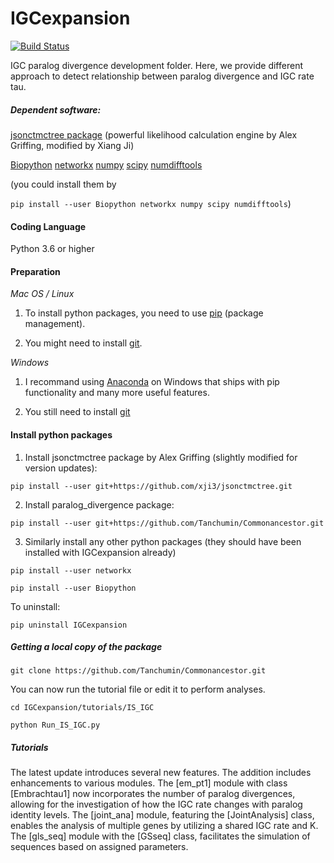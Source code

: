 # IGCexpansion
[![Build Status](https://travis-ci.com/Tanchumin/Commonancestor.svg?branch=master)](https://travis-ci.com/xji3/IGCexpansion)

IGC paralog divergence development folder. Here, we provide different approach to detect
relationship between paralog divergence and IGC rate tau.

##### Dependent software:

[jsonctmctree package](http://jsonctmctree.readthedocs.org/en/latest/) (powerful likelihood  calculation
engine by Alex Griffing, modified by Xiang Ji)

[Biopython](http://biopython.org/wiki/Biopython)
[networkx](https://networkx.github.io/)
[numpy](https://numpy.org/)
[scipy](https://www.scipy.org/)
[numdifftools](https://pypi.org/project/numdifftools/)

(you could install them by

`
pip install --user Biopython networkx numpy scipy numdifftools
`)


#### Coding Language

Python 3.6 or higher


#### Preparation

*Mac OS / Linux*

1. To install python packages, you need to use [pip](https://pip.pypa.io/en/stable/installing/) (package management).

2. You might need to install [git](https://git-scm.com/book/en/v2/Getting-Started-Installing-Git).

*Windows*

1. I recommand using [Anaconda](https://www.anaconda.com/products/individual#windows) on Windows that ships with pip functionality and many more useful features.

2. You still need to install [git](https://git-scm.com/download/win)


#### Install python packages

1. Install jsonctmctree package by Alex Griffing (slightly modified for version updates):

`
pip install --user git+https://github.com/xji3/jsonctmctree.git
`

2. Install paralog_divergence package:

`
pip install --user git+https://github.com/Tanchumin/Commonancestor.git
`

3. Similarly install any other python packages (they should have been installed with IGCexpansion already)

`
pip install --user networkx
`

`
pip install --user Biopython
`

To uninstall:

`
pip uninstall IGCexpansion
`

##### Getting a local copy of the package

`
git clone https://github.com/Tanchumin/Commonancestor.git
`

You can now run the tutorial file or edit it to perform analyses.

`
cd IGCexpansion/tutorials/IS_IGC
`

`
python Run_IS_IGC.py
`



##### Tutorials
The latest update introduces several new features. The addition includes enhancements to various modules. 
The [em_pt1] module with class [Embrachtau1] now incorporates the number of paralog divergences, allowing for the
investigation of how the IGC  rate changes with paralog identity levels. 
The [joint_ana] module, featuring the [JointAnalysis] class, enables the analysis 
of multiple genes by utilizing a shared IGC rate and K. 
The [gls_seq] module with the [GSseq] class,
facilitates the simulation of sequences based on assigned parameters.